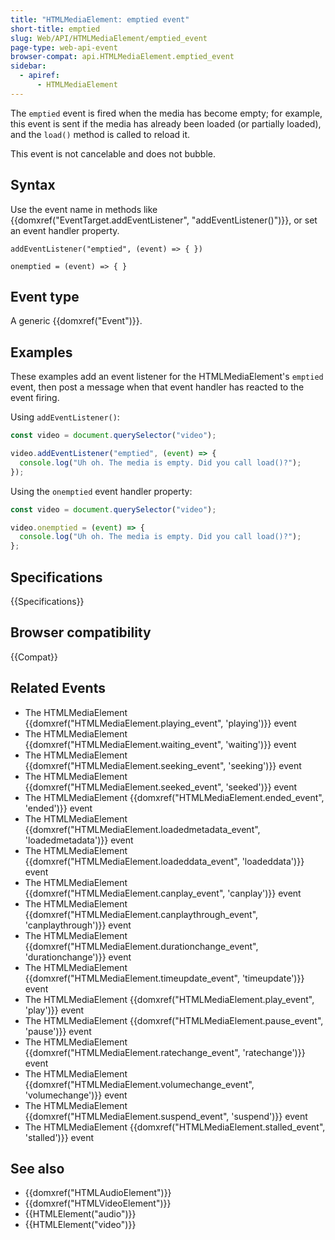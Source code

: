 ```yaml
---
title: "HTMLMediaElement: emptied event"
short-title: emptied
slug: Web/API/HTMLMediaElement/emptied_event
page-type: web-api-event
browser-compat: api.HTMLMediaElement.emptied_event
sidebar:
  - apiref:
      - HTMLMediaElement
---
```


The `emptied` event is fired when the media has become empty; for example, this event is sent if the media has already been loaded (or partially loaded), and the `load()` method is called to reload it.

This event is not cancelable and does not bubble.

## Syntax

Use the event name in methods like {{domxref("EventTarget.addEventListener", "addEventListener()")}}, or set an event handler property.

```js-nolint
addEventListener("emptied", (event) => { })

onemptied = (event) => { }
```

## Event type

A generic {{domxref("Event")}}.

## Examples

These examples add an event listener for the HTMLMediaElement's `emptied` event, then post a message when that event handler has reacted to the event firing.

Using `addEventListener()`:

```js
const video = document.querySelector("video");

video.addEventListener("emptied", (event) => {
  console.log("Uh oh. The media is empty. Did you call load()?");
});
```

Using the `onemptied` event handler property:

```js
const video = document.querySelector("video");

video.onemptied = (event) => {
  console.log("Uh oh. The media is empty. Did you call load()?");
};
```

## Specifications

{{Specifications}}

## Browser compatibility

{{Compat}}

## Related Events

- The HTMLMediaElement {{domxref("HTMLMediaElement.playing_event", 'playing')}} event
- The HTMLMediaElement {{domxref("HTMLMediaElement.waiting_event", 'waiting')}} event
- The HTMLMediaElement {{domxref("HTMLMediaElement.seeking_event", 'seeking')}} event
- The HTMLMediaElement {{domxref("HTMLMediaElement.seeked_event", 'seeked')}} event
- The HTMLMediaElement {{domxref("HTMLMediaElement.ended_event", 'ended')}} event
- The HTMLMediaElement {{domxref("HTMLMediaElement.loadedmetadata_event", 'loadedmetadata')}} event
- The HTMLMediaElement {{domxref("HTMLMediaElement.loadeddata_event", 'loadeddata')}} event
- The HTMLMediaElement {{domxref("HTMLMediaElement.canplay_event", 'canplay')}} event
- The HTMLMediaElement {{domxref("HTMLMediaElement.canplaythrough_event", 'canplaythrough')}} event
- The HTMLMediaElement {{domxref("HTMLMediaElement.durationchange_event", 'durationchange')}} event
- The HTMLMediaElement {{domxref("HTMLMediaElement.timeupdate_event", 'timeupdate')}} event
- The HTMLMediaElement {{domxref("HTMLMediaElement.play_event", 'play')}} event
- The HTMLMediaElement {{domxref("HTMLMediaElement.pause_event", 'pause')}} event
- The HTMLMediaElement {{domxref("HTMLMediaElement.ratechange_event", 'ratechange')}} event
- The HTMLMediaElement {{domxref("HTMLMediaElement.volumechange_event", 'volumechange')}} event
- The HTMLMediaElement {{domxref("HTMLMediaElement.suspend_event", 'suspend')}} event
- The HTMLMediaElement {{domxref("HTMLMediaElement.stalled_event", 'stalled')}} event

## See also

- {{domxref("HTMLAudioElement")}}
- {{domxref("HTMLVideoElement")}}
- {{HTMLElement("audio")}}
- {{HTMLElement("video")}}
